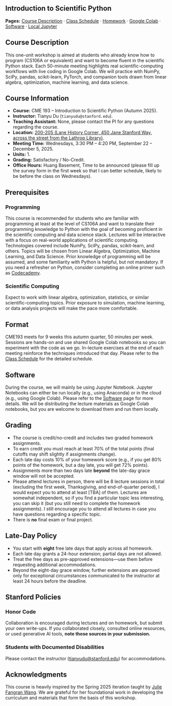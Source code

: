 ## Introduction to Scientific Python

**Pages:** [Course Description](index.md) · [Class Schedule](schedule.md) · [Homework](homework.md) · [Google Colab](google-colab.md) · [Software](software.md) · [Local Jupyter](local-jupyter.md)

## Course Description
This one-unit workshop is aimed at students who already know how to program (CS106A or equivalent) and want to become fluent in the scientific Python stack. Each 50-minute meeting highlights real scientific-computing workflows with live coding in Google Colab. We will practice with NumPy, SciPy, pandas, scikit-learn, PyTorch, and companion tools drawn from linear algebra, optimization, machine learning, and data science.

## Course Information
- **Course:** CME 193 – Introduction to Scientific Python (Autumn 2025).
- **Instructor:** Tianyu Du (`tianyudu@stanford.edu`).
- **Teaching Assistant:** None, please contact the PI for any questions regarding the course.
- **Location:** [200-205 (Lane History Corner, 450 Jane Stanford Way, across the street from the Lathrop Library)](http://campus-map.stanford.edu/?srch=200-205).
- **Meeting Time:** Wednesdays, 3:30 PM – 4:20 PM, September 22 – December 5, 2025.
- **Units:** 1.
- **Grading:** Satisfactory / No-Credit.
- **Office Hours:** Huang Basement, Time to be announced (please fill up the survey form in the first week so that I can better schedule, likely to be before the class on Wednesdays).

## Prerequisites
### Programming
This course is recommended for students who are familiar with programming at least at the level of CS106A and want to translate their programming knowledge to Python with the goal of becoming proficient in the scientific computing and data science stack. Lectures will be interactive with a focus on real-world applications of scientific computing. Technologies covered include NumPy, SciPy, pandas, scikit-learn, and others. Topics will be chosen from Linear Algebra, Optimization, Machine Learning, and Data Science. Prior knowledge of programming will be assumed, and some familiarity with Python is helpful, but not mandatory. If you need a refresher on Python, consider completing an online primer such as [Codecademy](http://www.codecademy.com/en/tracks/python).

### Scientific Computing
Expect to work with linear algebra, optimization, statistics, or similar scientific-computing topics. Prior exposure to simulation, machine learning, or data analysis projects will make the pace more comfortable.

## Format
CME193 meets for 9 weeks this autumn quarter, 50 minutes per week. Sessions are hands-on and use shared Google Colab notebooks so you can experiment with the code as we go. In-lecture exercises at the end of each meeting reinforce the techniques introduced that day. Please refer to the [Class Schedule](schedule.md) for the detailed schedule.

## Software
During the course, we will mainly be using Jupyter Notebook. Jupyter Notebooks can either be run locally (e.g., using Anaconda) or in the cloud (e.g., using Google Colab). Please refer to the [Software](software.md) page for more details. We will be distributing the lecture materials as Google Colab notebooks, but you are welcome to download them and run them locally.

## Grading
- The course is credit/no-credit and includes two graded homework assignments.
- To earn credit you must reach at least 70% of the total points (final cutoffs may shift slightly if assignments change).
- Each late day costs 10% of your homework score (e.g., if you get 80\% points of the homework, but a day late, you will get 72\% points).
- Assignments more than two days late **beyond** the late-day grace window will not be accepted.
- Please attend lectures in person, there will be 8 lecture sessions in total (excluding the first week, Thanksgiving, and end-of-quarter period), I would expect you to attend at least [TBA] of them. Lectures are somewhat independent, so if you find a particular topic less interesting, you can skip it (but you still need to complete the homework assignments). I still encourage you to attend all lectures in case you have questions regarding a specific topic.
- There is **no** final exam or final project.

## Late-Day Policy
- You start with **eight** free late days that apply across all homework.
- Each late day grants a 24-hour extension; partial days are not allowed.
- Treat the free days as pre-approved extensions—use them before requesting additional accommodations.
- Beyond the eight-day grace window, further extensions are approved only for exceptional circumstances communicated to the instructor at least 24 hours before the deadline.

## Stanford Policies
### Honor Code
Collaboration is encouraged during lectures and on homework, but submit your own write-ups. If you collaborated closely, consulted online resources, or used generative AI tools, **note those sources in your submission.**

### Students with Documented Disabilities
Please contact the instructor (tianyudu@stanford.edu) for accommodations.

## Acknowledgments
This course is heavily inspired by the Spring 2025 iteration taught by [Julie Fangran Wang](https://web.stanford.edu/class/cme193/index.html). We are grateful for her foundational work in developing the curriculum and materials that form the basis of this workshop.
